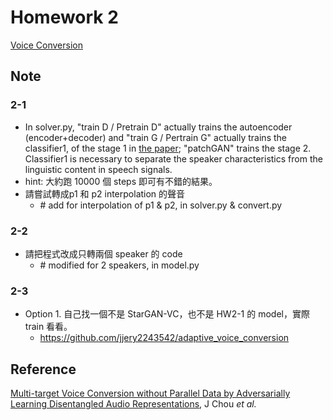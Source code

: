 # Homework 2
[Voice Conversion]

## Note
### 2-1
* In solver.py, "train D / Pretrain D" actually trains the autoencoder (encoder+decoder) and "train G / Pertrain G" actually trains the classifier1, of the stage 1 in 
  [the paper](#Reference); "patchGAN" trains the stage 2. Classifier1 is necessary to separate the speaker characteristics from the linguistic content in speech signals.
* hint: 大約跑 10000 個 steps 即可有不錯的結果。
* 請嘗試轉成p1 和 p2 interpolation 的聲音
  * \# add for interpolation of p1 & p2, in solver.py & convert.py
### 2-2
* 請把程式改成只轉兩個 speaker 的 code
  * \# modified for 2 speakers, in model.py
### 2-3
* Option 1. 自己找一個不是 StarGAN-VC，也不是 HW2-1 的 model，實際 train 看看。
  * https://github.com/jjery2243542/adaptive_voice_conversion

## Reference
[Multi-target Voice Conversion without Parallel Data by Adversarially Learning Disentangled Audio Representations][p1], J Chou *et al.*



[Voice Conversion]: https://docs.google.com/presentation/d/1lKdhQaYQO4elmXrEoi3d8SDb1TzwMNcOBr9_oMXvPKA
[p1]: https://arxiv.org/abs/1804.02812
